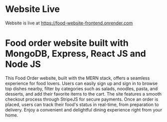 # Website Live
Website is live at https://food-website-frontend.onrender.com

# Food order website built with MongoDB, Express, React JS and Node JS
This Food Order website, built with the MERN stack, offers a seamless experience for food lovers. Users can easily sign up and sign in to browse top dishes nearby, filter by categories such as salads, noodles, pasta, and desserts, and add their favorite items to the cart. The site features a smooth checkout process through StripeJS for secure payments. Once an order is placed, users can track their food's status in real-time, from preparation to delivery. Enjoy a convenient and delightful dining experience right from your home.
